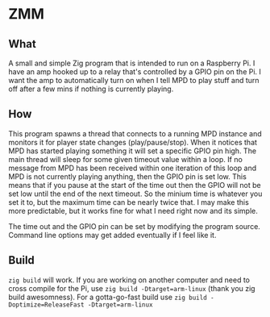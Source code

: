 # ZMM

## What

A small and simple Zig program that is intended to run on a Raspberry Pi. I have an amp hooked up to a relay that's controlled by a GPIO pin on the Pi. I want the amp to automatically turn on when I tell MPD to play stuff and turn off after a few mins if nothing is currently playing.

## How

This program spawns a thread that connects to a running MPD instance and monitors it for player state changes (play/pause/stop). When it notices that MPD has started playing something it will set a specific GPIO pin high. The main thread will sleep for some given timeout value within a loop. If no message from MPD has been received within one iteration of this loop and MPD is not currently playing anything, then the GPIO pin is set low. This means that if you pause at the start of the time out then the GPIO will not be set low until the end of the next timeout. So the minium time is whatever you set it to, but the maximum time can be nearly twice that. I may make this more predictable, but it works fine for what I need right now and its simple.

The time out and the GPIO pin can be set by modifying the program source. Command line options may get added eventually if I feel like it.

## Build

`zig build` will work. If you are working on another computer and need to cross compile for the Pi, use `zig build -Dtarget=arm-linux` (thank you zig build awesomness). For a gotta-go-fast build use `zig build -Doptimize=ReleaseFast -Dtarget=arm-linux`
